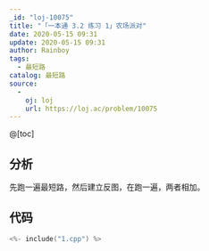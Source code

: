 ```yaml
---
_id: "loj-10075"
title: "「一本通 3.2 练习 1」农场派对"
date: 2020-05-15 09:31
update: 2020-05-15 09:31
author: Rainboy
tags:
  - 最短路
catalog: 最短路
source: 
  - 
    oj: loj
    url: https://loj.ac/problem/10075
---
```



@[toc]
## 分析


先跑一遍最短路，然后建立反图，在跑一遍，两者相加。

## 代码

```c
<%- include("1.cpp") %>
```
